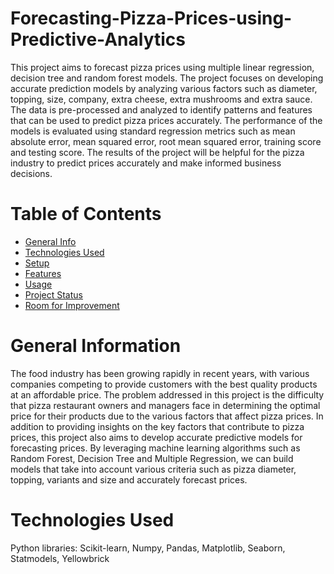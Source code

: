 # Forecasting-Pizza-Prices-using-Predictive-Analytics
This project aims to forecast pizza prices using multiple linear regression, decision tree and random forest models. The project focuses on developing accurate prediction models by analyzing various factors such as diameter, topping, size, company, extra cheese, extra mushrooms and extra sauce. The data is pre-processed and analyzed to identify patterns and features that can be used to predict pizza prices accurately. The performance of the models is evaluated using standard regression metrics such as mean absolute error, mean squared error, root mean squared error, training score and testing score. The results of the project will be helpful for the pizza industry to predict prices accurately and make informed business decisions. 

# Table of Contents
-  [General Info](<general-information>)
-  [Technologies Used](#technologies-used)
-  [Setup](https://pages.github.com/)
-  [Features](https://pages.github.com/)
-  [Usage](https://pages.github.com/)
-  [Project Status](https://pages.github.com/)
-  [Room for Improvement](https://pages.github.com/)

# General Information
The food industry has been growing rapidly in recent years, with various companies competing to provide customers with the best quality products at an affordable price. The problem addressed in this project is the difficulty that pizza restaurant owners and managers face in determining the optimal price for their products due to the various factors that affect pizza prices. In addition to providing insights on the key factors that contribute to pizza prices, this project also aims to develop accurate predictive models for forecasting prices. By leveraging machine learning algorithms such as Random Forest, Decision Tree and Multiple Regression, we can build models that take into account various criteria such as pizza diameter, topping, variants and size and accurately forecast prices.

# Technologies Used
Python libraries: Scikit-learn, Numpy, Pandas, Matplotlib, Seaborn, Statmodels, Yellowbrick
